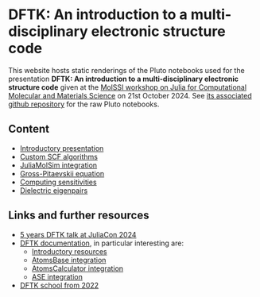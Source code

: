 # DFTK: An introduction to a multi-disciplinary electronic structure code

This website hosts static renderings of the Pluto notebooks used for the presentation
**DFTK: An introduction to a multi-disciplinary electronic structure code** given at
the [MolSSI workshop on Julia for Computational Molecular and Materials Science](https://juliamolsim.org/molssi_workshop/)
on 21st October 2024.
See [its associated github repository](https://github.com/mfherbst/demo-molssi-workshop-dftk)
for the raw Pluto notebooks.

## Content

- [Introductory presentation](dftk_multidisciplinary.pdf)
- [Custom SCF algorithms](1_custom_scf.html)
- [JuliaMolSim integration](2_juliamolsim_integration.html)
- [Gross-Pitaevskii equation](3_gpe.html)
- [Computing sensitivities](4_sensitivities.html)
- [Dielectric eigenpairs](5_dielectric_eigenpairs.html)


## Links and further resources

- [5 years DFTK talk at JuliaCon 2024](https://www.youtube.com/watch?v=ox_j2zKOuIk)
- [DFTK documentation](https://docs.dftk.org/), in particular interesting are:
  * [Introductory resources](https://docs.dftk.org/dev/guide/introductory_resources/)
  * [AtomsBase integration](https://docs.dftk.org/dev/ecosystem/atomsbase/)
  * [AtomsCalculator integration](https://docs.dftk.org/dev/ecosystem/atomscalculators/)
  * [ASE integration](https://docs.dftk.org/dev/ecosystem/atomistic_simulation_environment/)
- [DFTK school from 2022](https://school2022.dftk.org/)
